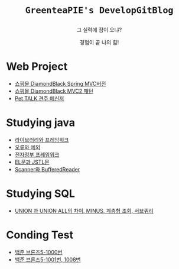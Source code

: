 # <p align="center"> `GreenteaPIE's DevelopGitBlog`

<p align="center"> 그 실력에 잠이 오냐?
<p align="center"> 경험이 곧 나의 힘!

# Web Project

- <a href="https://greenteapie.github.io/Team-Project-Spring(DiamondBlack)/">쇼핑몰 DiamondBlack Spring MVC버전</a>
- <a href="https://greenteapie.github.io/Team-Project-mvc2-pattern(DiamondBlack)/">쇼핑몰 DiamondBlack MVC2 패턴</a>
- <a href="https://greenteapie.github.io/First-Team-Project-PetTalk-1/">Pet TALK 견주 메신저</a>

# Studying java
- <a href="https://greenteapie.github.io/Studying-java/">라이브러리와 프레임워크</a>
- <a href="https://greenteapie.github.io/Studying-java-2/">오류와 예외</a>
- <a href="https://greenteapie.github.io/Studying-java-3/">전자정부 프레임워크</a>
- <a href="https://greenteapie.github.io/Studying-java-4/">EL문과 JSTL문</a>
- <a href="https://greenteapie.github.io/Studying-java-5/">Scanner와 BufferedReader</a>

# Studying SQL
- <a href="https://greenteapie.github.io/Studying-SQL-1/">UNION 과 UNION ALL의 차이, MINUS, 계층형 조회, 서브쿼리</a>

# Conding Test
- <a href="https://greenteapie.github.io/BeakJoon0703/">백준 브론즈5-1000번</a>
- <a href="https://greenteapie.github.io/BaekJoon0704/">백준 브론즈5-1001번, 1008번</a>




    

